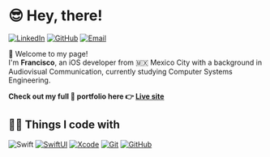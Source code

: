 # 😎 Hey, there!
[![LinkedIn](https://badgen.net/badge/icon/LinkedIn?icon=linkedin&label&color=0A66C2)](https://www.linkedin.com/in/franciscoxcode)
[![GitHub](https://badgen.net/badge/icon/GitHub?icon=github&label&color=181717)](https://www.github.com/franciscoxcode) 
[![Email](https://badgen.net/badge/icon/Email?icon=mail&label&color=pink)](mailto:fxcasillas.dev@gmail.com)

👋 Welcome to my page!  
I'm **Francisco**, an iOS developer from 🇲🇽 Mexico City with a background in Audiovisual Communication, currently studying Computer Systems Engineering.

**Check out my full 💼 portfolio here 👉 [Live site](https://portfolio-zeta-dun-44.vercel.app)**

## 🧑‍💻 Things I code with
![Swift](https://img.shields.io/badge/Swift-orange?style=flat&logo=swift&logoColor=white)
[![SwiftUI](https://badgen.net/badge/icon/SwiftUI?icon=swift&label&color=cyan)](https://developer.apple.com/xcode/swiftui/)
[![Xcode](https://badgen.net/badge/icon/Xcode?icon=xcode&label&color=green)](https://developer.apple.com/xcode/)
[![Git](https://badgen.net/badge/icon/Git?icon=git&label&color=F05032)](https://git-scm.com/)
[![GitHub](https://badgen.net/badge/icon/GitHub?icon=github&label&color=181717)](https://github.com/franciscoxcode)
